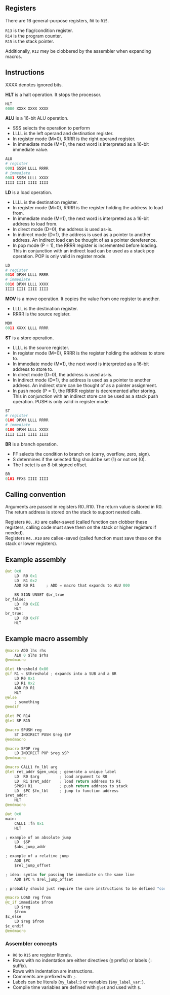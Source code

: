 ## Registers

There are 16 general-purpose registers, `R0` to `R15`.

`R13` is the flag/condition register.  
`R14` is the program counter.  
`R15` is the stack pointer.

Additionally, `R12` mey be clobbered by the assembler when expanding macros.

## Instructions

XXXX denotes ignored bits.

**HLT** is a halt operation. It stops the processor.

```python
HLT
0000 XXXX XXXX XXXX
```

**ALU** is a 16-bit ALU operation.

- SSS selects the operation to perform
- LLLL is the left operand and destination register.
- In register mode (M=0), RRRR is the right operand register.
- In immediate mode (M=1), the next word is interpreted as a 16-bit immediate value.

```python
ALU
# register
0001 SSSM LLLL RRRR
# immediate
0001 SSSM LLLL XXXX
IIII IIII IIII IIII
```

**LD** is a load operation.

- LLLL is the destination register.
- In register mode (M=0), RRRR is the register holding the address to load from.
- In immediate mode (M=1), the next word is interpreted as a 16-bit address to load from.
- In direct mode (D=0), the address is used as-is.
- In indirect mode (D=1), the address is used as a pointer to another address. An indirect load can be thought of as a pointer dereference.
- In pop mode (P = 1), the RRRR register is incremented before loading. This in conjunction with an indirect load can be used as a stack pop operation. POP is only valid in register mode.

```python
LD
# register
0010 DPXM LLLL RRRR
# immediate
0010 DPXM LLLL XXXX
IIII IIII IIII IIII
```

**MOV** is a move operation. It copies the value from one register to another.

- LLLL is the destination register.
- RRRR is the source register.

```python
MOV
0011 XXXX LLLL RRRR
```

**ST** is a store operation.

- LLLL is the source register.
- In register mode (M=0), RRRR is the register holding the address to store to.
- In immediate mode (M=1), the next word is interpreted as a 16-bit address to store to.
- In direct mode (D=0), the address is used as-is.
- In indirect mode (D=1), the address is used as a pointer to another address. An indirect store can be thought of as a pointer assignment.
- In push mode (P = 1), the RRRR register is decremented after storing. This in conjunction with an indirect store can be used as a stack push operation. PUSH is only valid in register mode.

```python
ST
# register
0100 DPXM LLLL RRRR
# immediate
0100 DPXM LLLL XXXX
IIII IIII IIII IIII
```

**BR** is a branch operation.

- FF selects the condition to branch on (carry, overflow, zero, sign).
- S determines if the selected flag should be set (1) or not set (0).
- The I octet is an 8-bit signed offset.

```python
BR
0101 FFXS IIII IIII
```

## Calling convention

Arguments are passed in registers R0..R10. The return value is stored in R0.
The return address is stored on the stack to support nested calls.

Registers `R0..R3` are caller-saved (called function can clobber these registers, calling code must save them on the stack or higher registers if needed).  
Registers `R4..R10` are callee-saved (called function must save these on the stack or lower registers).

## Example assembly

```java
@at 0x0
    LD  R0 0x1
    LD  R1 0x2
    ADD R0 R1     ; ADD = macro that expands to ALU 000

    BR SIGN UNSET $br_true
br_false:
    LD  R0 0xEE
    HLT
br_true:
    LD  R0 0xFF
    HLT
```

## Example macro assembly

```java
@macro ADD lhs rhs
    ALU 0 $lhs $rhs
@endmacro

@let threshold 0x80
@if R1 < $threshold ; expands into a SUB and a BR
    LD R0 0x1
    LD R1 0x2
    ADD R0 R1
    HLT
@else
    ; something
@endif

@let PC R14
@let SP R15

@macro SPUSH reg
    ST INDIRECT PUSH $reg $SP
@endmacro

@macro SPOP reg
    LD INDIRECT POP $reg $SP
@endmacro

@macro CALL1 fn_lbl arg
@let ret_addr $gen_uniq ; generate a unique label
    LD  R0 $arg         ; load argument to R0
    LD  R1 $ret_addr    ; load return address to R1
    SPUSH R1            ; push return address to stack
    LD  $PC $fn_lbl     ; jump to function address
$ret_addr:
    HLT
@endmacro

@at 0x0
main:
    CALL1 :fn 0x1
    HLT

; example of an absolute jump
    LD  $SP
    $abs_jump_addr

; example of a relative jump
    ADD $PC
    $rel_jump_offset

; idea: syntax for passing the immediate on the same line
    ADD $PC % $rel_jump_offset

; probably should just require the core instructions to be defined "correctly" and have convenience macros for the rest, such as

@macro LOAD reg from
@c_if immediate $from
    LD $reg
    $from
$c_else
    LD $reg $from
$c_endif
@endmacro
```

### Assembler concepts

- `R0` to `R15` are register literals.
- Rows with no indentation are either directives (`@` prefix) or labels (`:` suffix).
- Rows with indentation are instructions.
- Comments are prefixed with `;`.
- Labels can be literals (`my_label:`) or variables (`$my_label_var:`).
- Compile time variables are defined with `@let` and used with `$`.
